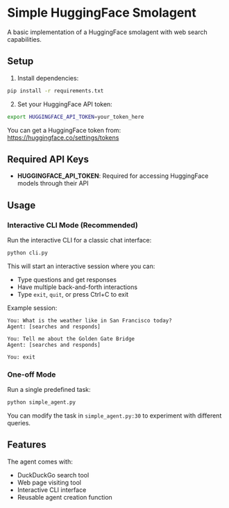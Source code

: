 # Simple HuggingFace Smolagent

A basic implementation of a HuggingFace smolagent with web search capabilities.

## Setup

1. Install dependencies:
```bash
pip install -r requirements.txt
```

2. Set your HuggingFace API token:
```bash
export HUGGINGFACE_API_TOKEN=your_token_here
```

You can get a HuggingFace token from: https://huggingface.co/settings/tokens

## Required API Keys

- **HUGGINGFACE_API_TOKEN**: Required for accessing HuggingFace models through their API

## Usage

### Interactive CLI Mode (Recommended)

Run the interactive CLI for a classic chat interface:
```bash
python cli.py
```

This will start an interactive session where you can:
- Type questions and get responses
- Have multiple back-and-forth interactions
- Type `exit`, `quit`, or press Ctrl+C to exit

Example session:
```
You: What is the weather like in San Francisco today?
Agent: [searches and responds]

You: Tell me about the Golden Gate Bridge
Agent: [searches and responds]

You: exit
```

### One-off Mode

Run a single predefined task:
```bash
python simple_agent.py
```

You can modify the task in `simple_agent.py:30` to experiment with different queries.

## Features

The agent comes with:
- DuckDuckGo search tool
- Web page visiting tool
- Interactive CLI interface
- Reusable agent creation function
